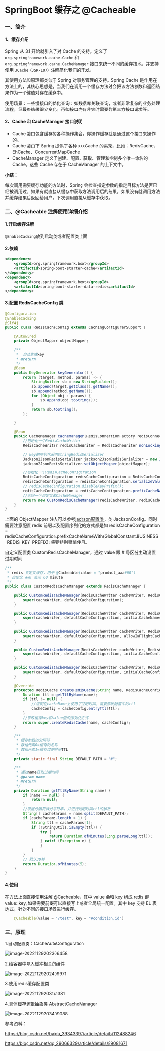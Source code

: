 # SpringBoot 缓存之 @Cacheable 

### 一、简介

#### 1、缓存介绍

Spring 从 3.1 开始就引入了对 Cache 的支持。定义了 `org.springframework.cache.Cache` 和 `org.springframework.cache.CacheManager` 接口来统一不同的缓存技术。并支持使用 `JCache（JSR-107）`注解简化我们的开发。

其使用方法和原理都类似于 Spring 对事务管理的支持。Spring Cache 是作用在方法上的，其核心思想是，当我们在调用一个缓存方法时会把该方法参数和返回结果作为一个键值对存在缓存中。

使用场景：一些慢接口的优化查询：如数据库关联查询，或者非常复杂的业务处理流程，但最终结果很少变化。再如接口内有非实时需要的第三方接口请求等。



#### 2、Cache 和 CacheManager 接口说明



- Cache 接口包含缓存的各种操作集合，你操作缓存就是通过这个接口来操作的。
- Cache 接口下 Spring 提供了各种 xxxCache 的实现，比如：RedisCache、EhCache、ConcurrentMapCache
- CacheManager 定义了创建、配置、获取、管理和控制多个唯一命名的 Cache。这些 Cache 存在于 CacheManager 的上下文中。



**小结：**

每次调用需要缓存功能的方法时，Spring 会检查指定参数的指定目标方法是否已经被调用过，如果有就直接从缓存中获取方法调用后的结果，如果没有就调用方法并缓存结果后返回给用户。下次调用直接从缓存中获取。



### 二、@Cacheable 注解使用详细介绍

#### 1.开启缓存注解

`@EnableCaching`放到启动类或者配置类上面

#### 2.依赖

```xml
<dependency>
    <groupId>org.springframework.boot</groupId>
    <artifactId>spring-boot-starter-cache</artifactId>
</dependency>
<dependency>
    <groupId>org.springframework.boot</groupId>
    <artifactId>spring-boot-starter-data-redis</artifactId>
</dependency>
```

#### 3.配置 RedisCacheConfig 类

```java
@Configuration
@EnableCaching
@Slf4j
public class RedisCacheConfig extends CachingConfigurerSupport {

    @Autowired
    private ObjectMapper objectMapper;

    /**
     *  自动生成key
     * @return
     */
    @Bean
    public KeyGenerator keyGenerator() {
        return (target, method, params) -> {
            StringBuilder sb = new StringBuilder();
            sb.append(target.getClass().getName());
            sb.append(method.getName());
            for (Object obj : params) {
                sb.append(obj.toString());
            }
            return sb.toString();
        };

    }

    @Bean
    public CacheManager cacheManager(RedisConnectionFactory redisConnectionFactory) {
        //初始化一个RedisCacheWriter
        RedisCacheWriter redisCacheWriter = RedisCacheWriter.nonLockingRedisCacheWriter(redisConnectionFactory);

        // key的序列化采用StringRedisSerializer
        Jackson2JsonRedisSerializer jackson2JsonRedisSerializer = new Jackson2JsonRedisSerializer(Object.class);
        jackson2JsonRedisSerializer.setObjectMapper(objectMapper);

        //初始化一个RedisCacheConfiguration
        RedisCacheConfiguration redisCacheConfiguration = RedisCacheConfiguration.defaultCacheConfig();
        redisCacheConfiguration = redisCacheConfiguration.serializeValuesWith(RedisSerializationContext.SerializationPair.fromSerializer(jackson2JsonRedisSerializer));
        // redisCacheConfiguration.disableKeyPrefix();
        redisCacheConfiguration = redisCacheConfiguration.prefixCacheNameWith(GlobalConstant.BUSINESS_REDIS_KEY_PREFIX);
        //返回一个自定义的CacheManager
        return new CustomRedisCacheManager(redisCacheWriter, redisCacheConfiguration);
    }
}
```

上面的 ObjectMapper 注入可以参考[jackson配置类](https://linqin.site/Spring-boot/spring-boot-json/2.%E5%A4%84%E7%90%86%E6%97%B6%E9%97%B4%E6%A0%BC%E5%BC%8FLocalDateTime.html)，类 JacksonConfig。同时需要注意配置 redis 前缀以及配置序列化的方式都是如 redisCacheConfiguration = redisCacheConfiguration.prefixCacheNameWith(GlobalConstant.BUSINESS_REDIS_KEY_PREFIX); 需要特别赋值使用。

自定义配置类 CustomRedisCacheManager，通过 value 跟 # 号区分主动设置过期时间

```java
/**
 * redis 自定义缓存，用于 @Cacheable(value = "product_aaa#60")
 * 自定义 #60 表示 60 minute
 */
public class CustomRedisCacheManager extends RedisCacheManager {

    public CustomRedisCacheManager(RedisCacheWriter cacheWriter, RedisCacheConfiguration defaultCacheConfiguration) {
        super(cacheWriter, defaultCacheConfiguration);
    }

    public CustomRedisCacheManager(RedisCacheWriter cacheWriter, RedisCacheConfiguration defaultCacheConfiguration, String... initialCacheNames) {
        super(cacheWriter, defaultCacheConfiguration, initialCacheNames);
    }

    public CustomRedisCacheManager(RedisCacheWriter cacheWriter, RedisCacheConfiguration defaultCacheConfiguration, boolean allowInFlightCacheCreation, String... initialCacheNames) {
        super(cacheWriter, defaultCacheConfiguration, allowInFlightCacheCreation, initialCacheNames);
    }

    public CustomRedisCacheManager(RedisCacheWriter cacheWriter, RedisCacheConfiguration defaultCacheConfiguration, Map<String, RedisCacheConfiguration> initialCacheConfigurations) {
        super(cacheWriter, defaultCacheConfiguration, initialCacheConfigurations);
    }

    public CustomRedisCacheManager(RedisCacheWriter cacheWriter, RedisCacheConfiguration defaultCacheConfiguration, Map<String, RedisCacheConfiguration> initialCacheConfigurations, boolean allowInFlightCacheCreation) {
        super(cacheWriter, defaultCacheConfiguration, initialCacheConfigurations, allowInFlightCacheCreation);
    }

    @Override
    protected RedisCache createRedisCache(String name, RedisCacheConfiguration cacheConfig) {
        Duration ttl = getTtlByName(name);
        if (ttl != null) {
            //证明在cacheName上使用了过期时间，需要修改配置中的ttl
            cacheConfig = cacheConfig.entryTtl(ttl);
        }
        //修改缓存key和value值的序列化方式
        return super.createRedisCache(name, cacheConfig);
    }

    /**
     * 缓存参数的分隔符
     * 数组元素0=缓存的名称
     * 数组元素1=缓存过期时间TTL
     */
    private static final String DEFAULT_PATH = "#";

    /**
     * 通过name获取过期时间
     * @param name
     * @return
     */
    private Duration getTtlByName(String name) {
        if (name == null) {
            return null;
        }
        //根据分隔符拆分字符串，并进行过期时间ttl的解析
        String[] cacheParams = name.split(DEFAULT_PATH);
        if (cacheParams.length > 1) {
            String ttl = cacheParams[1];
            if (!StringUtils.isEmpty(ttl)) {
                try {
                    return Duration.ofMinutes(Long.parseLong(ttl));
                } catch (Exception e) {
                }
            }
        }
        // 默认30秒
        return Duration.ofMinutes(5);
    }
}
```

#### 4.使用

在方法上面直接使用注解 @Cacheable，其中 value 会和 key 组成 redis 键 value::key, 如果需要前缀可以直接写上或者全局统一配置。其中 key 支持 EL 表达式，针对不同的接口场景进行缓存。

```java
    @Cacheable(value = "/test", key = "#condition.id")
```



### 三、原理

1.自动配置类：CacheAutoConfiguration

![image-20221129202306458](https://blog-07.oss-cn-guangzhou.aliyuncs.com/picBak/image-20221129202306458.png)



2.给容器中导入缓冲相关的组件

![image-20221129202409971](https://blog-07.oss-cn-guangzhou.aliyuncs.com/picBak/image-20221129202409971.png)



3.使用redis缓存配置类

![image-20221129203141381](https://blog-07.oss-cn-guangzhou.aliyuncs.com/picBak/image-20221129203141381.png)



4.具体缓存逻辑抽象类 AbstractCacheManager

![image-20221129203409088](https://blog-07.oss-cn-guangzhou.aliyuncs.com/picBak/image-20221129203409088.png)



参考资料：

https://blog.csdn.net/baidu_39343397/article/details/112488246

https://blog.csdn.net/qq_29066329/article/details/89081671

